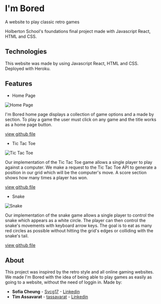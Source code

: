 # I'm Bored
A website to play classic retro games


Holberton School's foundations final project made with Javascript React, HTML and CSS.

## Technologies

This website was made by using Javascript React, HTML and CSS. Deployed with Heroku.

## Features
- Home Page

![Home Page](https://i.imgur.com/aifDzri.png)

I'm Bored home page displays a collection of game options and a made by section. To play a game the user must click on any game and the title works as a home page button.


[view github file](./src/home/main.js) 
 
- Tic Tac Toe

![Tic Tac Toe](https://i.imgur.com/5nlNyNK.png)

Our implementation of the Tic Tac Toe game allows a single player to play against a computer. We make a request to the Tic Tac Toe API to generate a position in our grid which will be the computer's move. A score section shows how many times a player has won.


[view github file](./src/tictactoe/tic-tac-toe.js)

- Snake

![Snake](https://i.imgur.com/Vr1DSjz.png)

Our implementation of the snake game allows a single player to control the snake which appears as a white circle. The player can then control the snake's movements with keyboard arrow keys. The goal is to eat as many red circles as possible without hitting the grid's edges or colliding with the snake's tail.

[view github file](./src/snake/snake.js)


## About
This project was inspired by the retro style and all online gaming websites. We made I'm Bored with the idea of being able to play games as easily as going to a website, without the need of loggin in.
Made by:
* **Sofia Cheung** - [Svcg17](https://github.com/Svcg17) - [Linkedin](https://www.linkedin.com/in/sof%C3%ADa-cheung-90056817a/)
* **Tim Assavarat** - [tassavarat](https://github.com/tassavarat) - [Linkedin](https://www.linkedin.com/in/tim-assavarat-04b14717a/)
